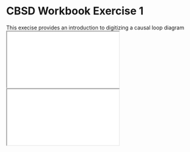 <link rel="stylesheet" href="mystyle.css">

<div class="header">
   
   <h1>CBSD Workbook Exercise 1</h1>
   This execise provides an introduction to digitizing a causal loop diagram

</div>

<div class="content">
<div class="container"> 
  <iframe class="responsive-iframe" src="background.html"></iframe>
</div></div>

<div class="main">
<div class="container"> 
  <iframe class="responsive-iframe" src="instructions.html"></iframe>
</div></div>
